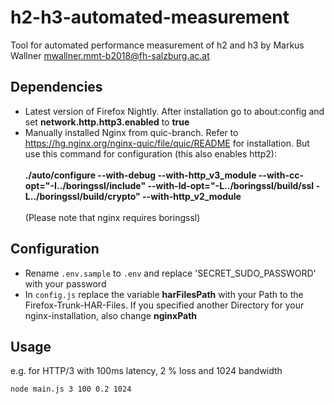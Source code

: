 # h2-h3-automated-measurement
Tool for automated performance measurement of h2 and h3 by Markus Wallner <mwallner.mmt-b2018@fh-salzburg.ac.at>

## Dependencies
* Latest version of Firefox Nightly. After installation go to about:config and set __network.http.http3.enabled__ to __true__
* Manually installed Nginx from quic-branch. Refer to https://hg.nginx.org/nginx-quic/file/quic/README for installation. But use this command for configuration (this also enables http2):<br/><br/>
  __./auto/configure --with-debug --with-http_v3_module --with-cc-opt="-I../boringssl/include" --with-ld-opt="-L../boringssl/build/ssl -L../boringssl/build/crypto" --with-http_v2_module__ <br/><br/>(Please note that nginx requires boringssl)

## Configuration
* Rename ``.env.sample`` to ``.env`` and replace 'SECRET_SUDO_PASSWORD' with your password
* In ``config.js`` replace the variable __harFilesPath__ with your Path to the Firefox-Trunk-HAR-Files. If you specified another Directory for your nginx-installation, also change __nginxPath__

## Usage
e.g. for HTTP/3 with 100ms latency, 2 % loss and 1024 bandwidth

``node main.js 3 100 0.2 1024``